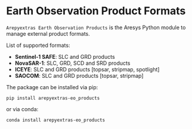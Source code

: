 # Earth Observation Product Formats

`Arepyextras Earth Observation Products` is the Aresys Python module to manage external product formats.

List of supported formats:

- **Sentinel-1 SAFE**: SLC and GRD products
- **NovaSAR-1**: SLC, GRD, SCD and SRD products
- **ICEYE**: SLC and GRD products [topsar, stripmap, spotlight]
- **SAOCOM**: SLC and GRD products [topsar, stripmap]

The package can be installed via pip:

```shell
pip install arepyextras-eo_products
```

or via conda:

```shell
conda install arepyextras-eo_products
```
